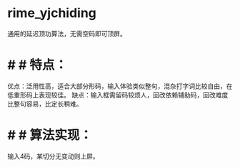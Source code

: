 # rime_yjchiding
通用的延迟顶功算法，无需空码即可顶屏。
# # # 特点：
优点：泛用性高，适合大部分形码，输入体验类似整句，混杂打字词比较自由，在低重形码上表现较佳。
缺点：输入框需留码较烦人，回改依赖辅助码，回改难度比整句容易，比定长稍难。
# # # 算法实现：
输入4码，某切分无变动则上屏。
